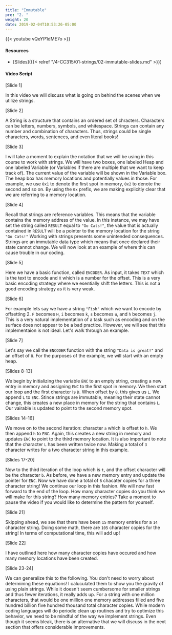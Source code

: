 ```yaml
---
title: "Immutable"
pre: "2. "
weight: 20
date: 2019-02-04T10:53:26-05:00
---
```


{{< youtube vQeYP1dME7o >}}

#### Resources

* [Slides]({{< relref "/4-CC315/01-strings/02-immutable-slides.md" >}})

#### Video Script
[Slide 1]

In this video we will discuss what is going on behind the scenes when we utilize strings. 

[Slide 2]

A String is a structure that contains an ordered set of chracters. Characters can be letters, numbers, symbols, and whitespace. Strings can contain any number and combination of characters. Thus, strings could be single characters, words, sentences, and even literal books! 

[Slide 3]

I will take a moment to explain the notation that we will be using in this course to work with strings. We will have two boxes, one labeled Heap and one labeled Variable (or Variables if there are multiple that we want to keep track of). The current value of the variable will be shown in the Variable box. The heap box has memory locations and potentially values in those. For example, we use `0x1` to denote the first spot in memory, `0x2` to denote the second and so on. By using the `0x` prefix, we are making explicitly clear that we are referring to a memory location. 

[Slide 4]

Recall that strings are reference variables. This means that the variable contains the memory address of the value. In this instance, we may have set the string called `RESULT` equal to `"Go Cats!"`, the value that is actually contained in `RESULT` will be a pointer to the memory location for the string `"Go Cats!"` Working with strings presents some unintended consequences. Strings are an immutable data type which means that once declared their state cannot change. We will now look at an example of where this can cause trouble in our coding.

[Slide 5]

Here we have a basic function, called `ENCODER`. As input, it takes `TEXT` which is the text to encode and `X` which is a number for the offset. This is a very basic encoding strategy where we esentially shift the letters. This is not a good encoding strategy as it is very weak. 

[Slide 6]

For example lets say we have a string `"Fish"` which we want to encode by offsetting 2. `F` becomes `H`, `i` becomes `k`, `s` becomes `u`, and `h` becomes `j`. This is a very natural implementation of a task such as encoding and on the surface does not appear to be a bad practice. However, we will see that this implementaion is not ideal. Let's walk through an example. 

[Slide 7]

Let's say we call the `ENCODER` function with the string `"Data is great!"` and an offset of `8`. For the purposes of the example, we will start with an empty heap. 

[Slides 8-13]

We begin by initializing the variable `ENC` to an empty string, creating a new entry in memory and assigning `ENC` to the first spot in memory. 
We then start our loop and the first character is `D`. When offset by `8`, this gives us `L`.
We append `L` to `ENC`. Stince strings are immutable, meaning their state cannot change, this creates a new place in memory for the string that contains `L`. Our vairable is updated to point to the second memory spot. 

[Slides 14-16]

We move on to the second iteration: character `a` which is offset to `h`. 
We then append `h` to `ENC`. Again, this creates a new string in memory and updates `ENC` to point to the third memory location. It is also important to note that the character `L` has been written twice now. Making a total of `3` character writes for a two character string in this example. 

[Slides 17-20]

Now to the third iteration of the loop which is `t`, and the offset character will be the character `b`. As before, we have a new memory entry and update the pointer for `ENC`. Now we have done a total of `6` chacater copies for a three character string! We continue our loop in this fashion. We will now fast forward to the end of the loop. How many character copies do you think we will make for this string? How many memory entries? Take a moment to pause the video if you would like to determine the pattern for yourself. 

[Slide 21]

Skipping ahead, we see that there have been `15` memory entries for a `14` character string. Doing some math, there are `105` character copies for the string! In terms of computational time, this will add up! 

[Slide 22]

I have outlined here how many character copies have occured and how many memory locations have been created. 

[Slide 23-24]

We can generalize this to the following. You don't need to worry about determining these equations! I caluculated them to show you the gravity of using plain strings. While it doesn't seem cumbersome for smaller strings and thus fewer iterations, it really adds up. 
For a string with one million characters, that would be one million one memory addresses filled and five hundred billion five hundred thousand total character copies. While modern coding languages will do periodic clean up routines and try to optimize this behavior, we need to be mindful of the way we implement strings. Even though it seems bleak, there is an alternative that we will discuss in the next section that offers considerable improvements. 
